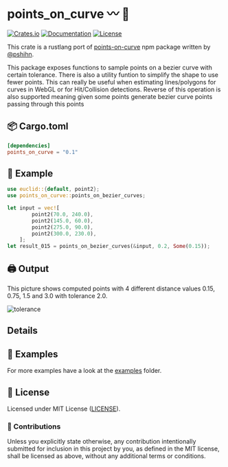 # points_on_curve 〰️ 📌

[![Crates.io](https://img.shields.io/crates/v/points_on_curve.svg)](https://crates.io/crates/points_on_curve)
[![Documentation](https://docs.rs/points_on_curve/badge.svg)](https://docs.rs/points_on_curve)
[![License](https://img.shields.io/github/license/orhanbalci/points_on_curve.svg)](https://github.com/orhanbalci/points_on_curve/blob/master/LICENSE)

<!-- cargo-sync-readme start -->


This crate is a rustlang port of [points-on-curve](https://github.com/pshihn/bezier-points) npm package written by
[@pshihn](https://github.com/pshihn).

This package exposes functions to sample points on a bezier curve with certain tolerance.
There is also a utility funtion to simplify the shape to use fewer points.
This can really be useful when estimating lines/polygons for curves in WebGL or for Hit/Collision detections.
Reverse of this operation is also supported meaning given some points generate bezier curve points passing through this points


## 📦 Cargo.toml

```toml
[dependencies]
points_on_curve = "0.1"
```

## 🔧 Example

```rust
use euclid::{default, point2};
use points_on_curve::points_on_bezier_curves;

let input = vec![
        point2(70.0, 240.0),
        point2(145.0, 60.0),
        point2(275.0, 90.0),
        point2(300.0, 230.0),
    ];
let result_015 = points_on_bezier_curves(&input, 0.2, Some(0.15));

```


## 🖨️ Output
This picture shows computed points with 4 different distance values 0.15, 0.75, 1.5 and 3.0 with tolerance 2.0.

![tolerance](https://raw.githubusercontent.com/orhanbalci/rough-rs/main/points_on_curve/assets/tolerance.png)

## Details

## 🔭 Examples

For more examples have a look at the
[examples](https://github.com/orhanbalci/rough-rs/blob/main/points_on_curve/examples) folder.




<!-- cargo-sync-readme end -->

## 📝 License

Licensed under MIT License ([LICENSE](LICENSE)).

### 🚧 Contributions

Unless you explicitly state otherwise, any contribution intentionally submitted for inclusion in this project by you, as defined in the MIT license, shall be licensed as above, without any additional terms or conditions.
